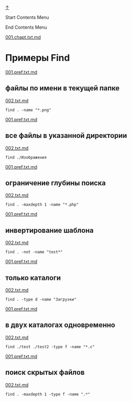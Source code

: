 
<!-- [[__TOC_]] -->

<a name=top></a>
<a class=top-link hide href=#top>↑</a>

Start Contents Menu

<!-- TOC tocDepth:1..6 chapterDepth:1..6 -->

<!-- /TOC -->

End Contents Menu

<!--
CMND: ufl_stl0 9 /home/st/REPOBARE/_repo/NBash/.arb/util.ax/find.ram/.grot/opus.d/one.d/.ins_dr/001.rcm.d/cnx.d /home/st/REPOBARE/_repo/NBash/.arb/util.ax/find.ram/.grot/opus.d/one.d/.ins_dr/001.rcm.d/res.md 2

PPWD: /home/st/REPOBARE/_repo/NBash/.arb/util.ax/find.ram/.grot/opus.d/one.d

FLOW: /home/st/REPOBARE/_repo/sta/.d/.st_rc_d.data.d/ufl_stl0/.flow.d/009_dr2m

DATE: 1731555437_14112024103717

DATX: 1731555437
-->


[001.chapt.txt.md](/REPOBARE/_repo/NBash/.arb/util.ax/find.ram/.grot/opus.d/one.d/.ins_dr/001.rcm.d/cnx.d/001.chapt.txt.md)



# Примеры Find
    

[001.pref.txt.md](/REPOBARE/_repo/NBash/.arb/util.ax/find.ram/.grot/opus.d/one.d/.ins_dr/001.rcm.d/cnx.d/002.exa.d/001.pref.txt.md)



## файлы по имени в текущей папке

    

[002.txt.md](/REPOBARE/_repo/NBash/.arb/util.ax/find.ram/.grot/opus.d/one.d/.ins_dr/001.rcm.d/cnx.d/002.exa.d/002.txt.md)



    find . -name "*.png"

<!-- [see simbol_class](/REPOBARE/_repo/NBash/.arb/info.ax/symbol_class.ram/.grot/exam.man) -->
<!-- [see pipe_input](/REPOBARE/_repo/NBash/.arb/info.ax/pipe_input.ram/.grot/exam.man) -->
<!-- [see stream](/REPOBARE/_repo/NBash/.arb/info.ax/stream.ram/.grot/exam.man) -->

[001.pref.txt.md](/REPOBARE/_repo/NBash/.arb/util.ax/find.ram/.grot/opus.d/one.d/.ins_dr/001.rcm.d/cnx.d/003.exa.d/001.pref.txt.md)



## все файлы в указанной директории

    

[002.txt.md](/REPOBARE/_repo/NBash/.arb/util.ax/find.ram/.grot/opus.d/one.d/.ins_dr/001.rcm.d/cnx.d/003.exa.d/002.txt.md)



    find ./Изображения

<!-- [see simbol_class](/REPOBARE/_repo/NBash/.arb/info.ax/symbol_class.ram/.grot/exam.man) -->
<!-- [see pipe_input](/REPOBARE/_repo/NBash/.arb/info.ax/pipe_input.ram/.grot/exam.man) -->
<!-- [see stream](/REPOBARE/_repo/NBash/.arb/info.ax/stream.ram/.grot/exam.man) -->

[001.pref.txt.md](/REPOBARE/_repo/NBash/.arb/util.ax/find.ram/.grot/opus.d/one.d/.ins_dr/001.rcm.d/cnx.d/004.exa.d/001.pref.txt.md)



## ограничение глубины поиска

    

[002.txt.md](/REPOBARE/_repo/NBash/.arb/util.ax/find.ram/.grot/opus.d/one.d/.ins_dr/001.rcm.d/cnx.d/004.exa.d/002.txt.md)



    find . -maxdepth 1 -name "*.php"

<!-- [see simbol_class](/REPOBARE/_repo/NBash/.arb/info.ax/symbol_class.ram/.grot/exam.man) -->
<!-- [see pipe_input](/REPOBARE/_repo/NBash/.arb/info.ax/pipe_input.ram/.grot/exam.man) -->
<!-- [see stream](/REPOBARE/_repo/NBash/.arb/info.ax/stream.ram/.grot/exam.man) -->

[001.pref.txt.md](/REPOBARE/_repo/NBash/.arb/util.ax/find.ram/.grot/opus.d/one.d/.ins_dr/001.rcm.d/cnx.d/005.exa.d/001.pref.txt.md)



## инвертирование шаблона

    

[002.txt.md](/REPOBARE/_repo/NBash/.arb/util.ax/find.ram/.grot/opus.d/one.d/.ins_dr/001.rcm.d/cnx.d/005.exa.d/002.txt.md)



    find . -not -name "test*"

<!-- [see simbol_class](/REPOBARE/_repo/NBash/.arb/info.ax/symbol_class.ram/.grot/exam.man) -->
<!-- [see pipe_input](/REPOBARE/_repo/NBash/.arb/info.ax/pipe_input.ram/.grot/exam.man) -->
<!-- [see stream](/REPOBARE/_repo/NBash/.arb/info.ax/stream.ram/.grot/exam.man) -->

[001.pref.txt.md](/REPOBARE/_repo/NBash/.arb/util.ax/find.ram/.grot/opus.d/one.d/.ins_dr/001.rcm.d/cnx.d/006.exa.d/001.pref.txt.md)



## только каталоги

    

[002.txt.md](/REPOBARE/_repo/NBash/.arb/util.ax/find.ram/.grot/opus.d/one.d/.ins_dr/001.rcm.d/cnx.d/006.exa.d/002.txt.md)



    find . -type d -name "Загрузки"

<!-- [see simbol_class](/REPOBARE/_repo/NBash/.arb/info.ax/symbol_class.ram/.grot/exam.man) -->
<!-- [see pipe_input](/REPOBARE/_repo/NBash/.arb/info.ax/pipe_input.ram/.grot/exam.man) -->
<!-- [see stream](/REPOBARE/_repo/NBash/.arb/info.ax/stream.ram/.grot/exam.man) -->

[001.pref.txt.md](/REPOBARE/_repo/NBash/.arb/util.ax/find.ram/.grot/opus.d/one.d/.ins_dr/001.rcm.d/cnx.d/007.exa.d/001.pref.txt.md)



## в двух каталогах одновременно

    

[002.txt.md](/REPOBARE/_repo/NBash/.arb/util.ax/find.ram/.grot/opus.d/one.d/.ins_dr/001.rcm.d/cnx.d/007.exa.d/002.txt.md)



    find ./test ./test2 -type f -name "*.c"

<!-- [see simbol_class](/REPOBARE/_repo/NBash/.arb/info.ax/symbol_class.ram/.grot/exam.man) -->
<!-- [see pipe_input](/REPOBARE/_repo/NBash/.arb/info.ax/pipe_input.ram/.grot/exam.man) -->
<!-- [see stream](/REPOBARE/_repo/NBash/.arb/info.ax/stream.ram/.grot/exam.man) -->

[001.pref.txt.md](/REPOBARE/_repo/NBash/.arb/util.ax/find.ram/.grot/opus.d/one.d/.ins_dr/001.rcm.d/cnx.d/008.exa.d/001.pref.txt.md)



## поиск скрытых файлов

    

[002.txt.md](/REPOBARE/_repo/NBash/.arb/util.ax/find.ram/.grot/opus.d/one.d/.ins_dr/001.rcm.d/cnx.d/008.exa.d/002.txt.md)



    find . -maxdepth 1 -type f -name ".*"

<!-- [see simbol_class](/REPOBARE/_repo/NBash/.arb/info.ax/symbol_class.ram/.grot/exam.man) -->
<!-- [see pipe_input](/REPOBARE/_repo/NBash/.arb/info.ax/pipe_input.ram/.grot/exam.man) -->
<!-- [see stream](/REPOBARE/_repo/NBash/.arb/info.ax/stream.ram/.grot/exam.man) -->



